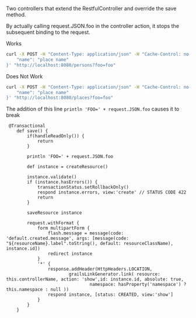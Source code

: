 Two controllers that extend the RestfulController and override the save method.

By actually calling request.JSON.foo in the controller action, it stops the subsequent binding to the request.

Works
``` bash
curl -X POST -H "Content-Type: application/json" -H "Cache-Control: no-cache" -H "Postman-Token: c48c2524-a7a0-c098-2b78-2225e0d9ab7a" -d '{
    "name": "place name"
}' "http://localhost:8080/persons?foo=foo"
```


Does Not Work
``` bash
curl -X POST -H "Content-Type: application/json" -H "Cache-Control: no-cache" -H "Postman-Token: 67cfa64e-5b9e-8bf7-3a5c-3e8a1b104a31" -d '{
    "name": "place name"
}' "http://localhost:8080/places?foo=foo"
```

The addition of this line `println 'FOO=' + request.JSON.foo` causes it to break

```
 @Transactional
    def save() {
        if(handleReadOnly()) {
            return
        }

        println 'FOO=' + request.JSON.foo

        def instance = createResource()

        instance.validate()
        if (instance.hasErrors()) {
            transactionStatus.setRollbackOnly()
            respond instance.errors, view:'create' // STATUS CODE 422
            return
        }

        saveResource instance

        request.withFormat {
            form multipartForm {
                flash.message = message(code: 'default.created.message', args: [message(code: "${resourceName}.label".toString(), default: resourceClassName), instance.id])
                redirect instance
            }
            '*' {
                response.addHeader(HttpHeaders.LOCATION,
                        grailsLinkGenerator.link( resource: this.controllerName, action: 'show',id: instance.id, absolute: true,
                                namespace: hasProperty('namespace') ? this.namespace : null ))
                respond instance, [status: CREATED, view:'show']
            }
        }
    }
```
